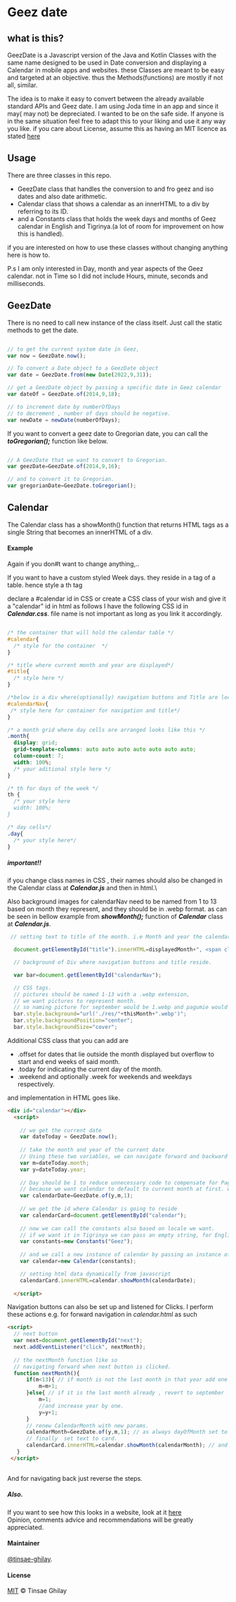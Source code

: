# Geez date


## what is this?

GeezDate is a Javascript version of the Java and Kotlin Classes with the same name designed to be used in Date conversion and displaying a Calendar in mobile apps and websites.  these Classes are meant to be easy and targeted at an objective. thus the Methods(functions) are mostly if not all, similar.

The idea is to make it easy to convert between the already available standard APIs and Geez date.  I am using Joda time in an app and since it may( may not) be depreciated. I wanted to be on the safe side. If anyone is in the same situation feel free to adapt this to your liking and use it any way you like.
if you care about License, assume this as having an MIT licence as stated [here](https://choosealicense.com/licenses/mit/)


## Usage

There are three classes in this repo. 

  * GeezDate class that handles the conversion to and fro geez and iso dates and also date arithmetic.
  *  Calendar class that shows a calendar as an innerHTML to a div by referring to its ID.
  * and a Constants class that holds the week days and months of Geez calendar in English and Tigrinya.(a lot of room for improvement on how this is handled).

if you are interested on how to use these classes without changing anything here is how to.

P.s I am only interested in Day, month and year aspects of the Geez calendar. not in Time so I did not include Hours, minute, seconds and milliseconds.


## GeezDate

There is no need to call new instance of the class itself. Just call the static methods to get the date.



```javascript

// to get the current system date in Geez,
var now = GeezDate.now(); 

// To convert a Date object to a GeezDate object
var date = GeezDate.from(new Date(2022,9,31)); 

// get a GeezDate object by passing a specific date in Geez calendar
var dateOf = GeezDate.of(2014,9,18);  

// to increment date by numberOfDays 
// to decrement , number of days should be negative.
var newDate = newDate(numberOfDays);


```

If you want to convert a geez date to Gregorian date, you can call the ***toGregorian();*** function like below.


```javascript

// A GeezDate that we want to convert to Gregorian.
var geezDate=GeezDate.of(2014,9,16);

// and to convert it to Gregorian.
var gregorianDate=GeezDate.toGregorian();


```

## Calendar

The Calendar class has a showMonth() function that returns HTML tags as a single String that becomes an innerHTML of a div.

#### Example 

Again if you don#t want to change anything,..

If you want to have a custom styled Week days. they reside in a <th> tag of a table. hence style a th tag

declare a #calendar id in CSS or create a CSS class of your wish and give it a "calendar" id in html as follows
I have the following CSS id in ***Calendar.css***.  file name is not important as long as you link it accordingly.
  
  ``` css
  
  /* the container that will hold the calendar table */
  #calendar{
    /* style for the container  */
  }
  
  /* title where current month and year are displayed*/
  #title{
    /* style here */
  }
  
  /*below is a div where(optionally) navigation buttons and Title are located and background changes dynamically.*/
  #calendarNav{
   /* style here for container for navigation and title*/
  }
  
  /* a month grid where day cells are arranged looks like this */
  .month{
    display: grid;
    grid-template-columns: auto auto auto auto auto auto auto;
    column-count: 7;
    width: 100%;
    /* your aditional style here */
  }
  
  /* th for days of the week */
  th {
    /* your style here 
    width: 100%;
  }
  
  /* day cells*/ 
  .day{
    /* your style here*/
  }
  
  ```
  
 ##### important!!
 if you change class names in CSS , their names should also be changed in the Calendar class at ***Calendar.js*** 
 and then in html.\
  
 Also background images for calendarNav need to be named from 1 to 13 based on month they represent, and they should be in .webp format.
 as can be seen in bellow example from ***showMonth();*** function of ***Calendar*** class at ***Calendar.js***.
  
  ``` javascript
   // setting text to title of the month. i.e Month and year the calendar is on.
  
    document.getElementById("title").innerHTML=displayedMonth+", <span class=\"latin\">"+thisYear+"</span>";

    // background of Div where navigation buttons and title reside.
  
    var bar=document.getElementById("calendarNav");

    // CSS tags.
    // pictures should be named 1-13 with a .webp extension,
    // we want pictures to represent month.
    // so naming picture for september would be 1.webp and pagumie would be 13.webp
    bar.style.background="url('./res/"+thisMonth+".webp')";
    bar.style.backgroundPosition="center";
    bar.style.backgroundSize="cover";
  
  ```
 
  
  Additional CSS class that you can add are

* .offset for dates that lie outside the month displayed but overflow to start and end weeks of said month.
* .today for indicating the current day of the month.
* .weekend and optionally .week for weekends and weekdays respectively.
  
and implementation in HTML goes like.
  
```html
<div id="calendar"></div>
  <script>
    
    // we get the current date
    var dateToday = GeezDate.now();
    
    // take the month and year of the current date
    // Using these two variables, we can navigate forward and backward in months and years. 
    var m=dateToday.month;                    
    var y=dateToday.year;
    
    // Day should be 1 to reduce unnecessary code to compensate for Pagumie date error.
    // because we want calendar to default to current month at first. we create a GeezDate of the current month. 
    var calendarDate=GeezDate.of(y,m,1);
    
    // we get the id where Calendar is going to reside
    var calendarCard=document.getElementById("calendar");
    
    // now we can call the constants also based on locale we want. 
    // if we want it in Tigrinya we can pass an empty string, for English we pass "iso"
    var constants=new Constants("Geez");
    
    // and we call a new instance of calendar by passing an instance of Constants
    var calendar=new Calendar(constants);

    // setting html data dynamically from javascript 
    calendarCard.innerHTML=calendar.showMonth(calendarDate); 
    
  </script>
  ```
  Navigation buttons can also be set up and listened for Clicks.  I perform these actions e.g. for forward navigation in *calendar.html* as such 
  
  
  ```html
  <script>
    // next button
    var next=document.getElementById("next"); 
    next.addEventListener("click", nextMonth);
    
    // the nextMonth function like so
    // navigating forward when next button is clicked. 
    function nextMonth(){
        if(m<13){ // if month is not the last month in that year add one
            m=m+1;
        }else{ // if it is the last month already , revert to september
            m=1;
            //and increase year by one.
            y=y+1;
        }
        // renew CalendarMonth with new params.
        calendarMonth=GeezDate.of(y,m,1); // as always dayOfMonth set to 1;
        // finally  set text to card.
        calendarCard.innerHTML=calendar.showMonth(calendarMonth); // and we are done.
     }
   </script>
   
  ```
    
And for navigating back just reverse the steps. 

##### Also.
If you want to see how this looks in a website, look at it [here](https://tinsae-ghilay.github.io/calendar.html)\
Opinion, comments advice and recommendations will be greatly appreciated.

#### Maintainer
  
[@tinsae-ghilay](https://github.com/tinsae-ghilay).
    
#### License

[MIT](https://choosealicense.com/licenses/mit/) © Tinsae Ghilay
